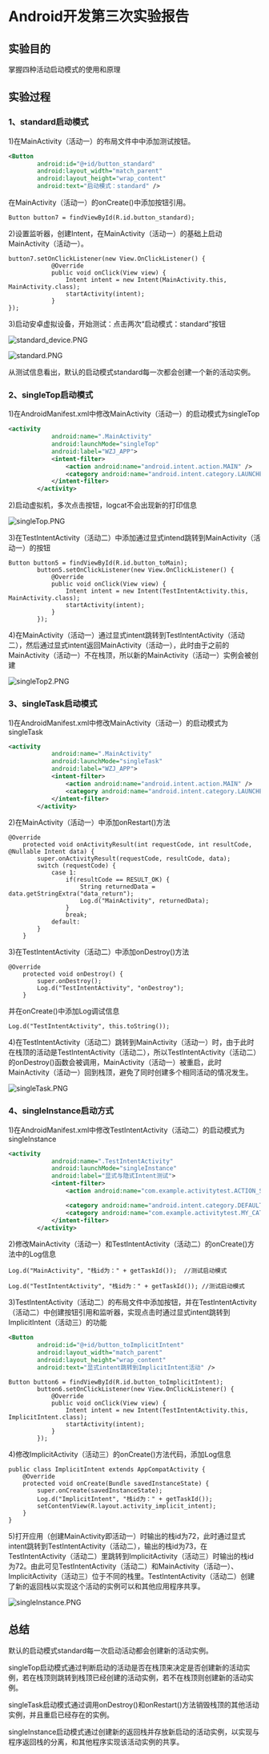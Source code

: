 # Android开发第三次实验报告

## 实验目的

掌握四种活动启动模式的使用和原理

## 实验过程

### 1、standard启动模式

1)在MainActivity（活动一）的布局文件中中添加测试按钮。

```main_layout.xml
<Button
        android:id="@+id/button_standard"
        android:layout_width="match_parent"
        android:layout_height="wrap_content"
        android:text="启动模式：standard" />
```

在MainActivity（活动一）的onCreate()中添加按钮引用。

```MainActivity
Button button7 = findViewById(R.id.button_standard);
```



2)设置监听器，创建Intent，在MainActivity（活动一）的基础上启动MainActivity（活动一）。

```MainActivity
button7.setOnClickListener(new View.OnClickListener() {
            @Override
            public void onClick(View view) {
                Intent intent = new Intent(MainActivity.this, MainActivity.class);
                startActivity(intent);
            }
});
```



3)启动安卓虚拟设备，开始测试：点击两次“启动模式：standard”按钮

![standard_device.PNG](https://github.com/Rainal14/2018118114_Android/blob/homework/Lab_03/Lab03_pic/standard_device.PNG?raw=true)



![standard.PNG](https://github.com/Rainal14/2018118114_Android/blob/homework/Lab_03/Lab03_pic/standard.PNG?raw=true)



从测试信息看出，默认的启动模式standard每一次都会创建一个新的活动实例。



### 2、singleTop启动模式

1)在AndroidManifest.xml中修改MainActivity（活动一）的启动模式为singleTop

```AndroidManifest.xml
<activity
            android:name=".MainActivity"
            android:launchMode="singleTop"
            android:label="WZJ_APP">
            <intent-filter>
                <action android:name="android.intent.action.MAIN" />
                <category android:name="android.intent.category.LAUNCHER" />
            </intent-filter>
        </activity>
```



2)启动虚拟机，多次点击按钮，logcat不会出现新的打印信息

![singleTop.PNG](https://github.com/Rainal14/2018118114_Android/blob/homework/Lab_03/Lab03_pic/singleTop.PNG?raw=true)



3)在TestIntentActivity（活动二）中添加通过显式intend跳转到MainActivity（活动一）的按钮

```TestIntentActivity
Button button5 = findViewById(R.id.button_toMain);
        button5.setOnClickListener(new View.OnClickListener() {
            @Override
            public void onClick(View view) {
                Intent intent = new Intent(TestIntentActivity.this, MainActivity.class);
                startActivity(intent);
            }
        });
```



4)在MainActivity（活动一）通过显式intent跳转到TestIntentActivity（活动二），然后通过显式intent返回MainActivity（活动一），此时由于之前的MainActivity（活动一）不在栈顶，所以新的MainActivity（活动一）实例会被创建

![singleTop2.PNG](https://github.com/Rainal14/2018118114_Android/blob/homework/Lab_03/Lab03_pic/singleTop2.PNG?raw=true)



### 3、singleTask启动模式

1)在AndroidManifest.xml中修改MainActivity（活动一）的启动模式为singleTask

```AndroidManifest.xml
<activity
            android:name=".MainActivity"
            android:launchMode="singleTask"
            android:label="WZJ_APP">
            <intent-filter>
                <action android:name="android.intent.action.MAIN" />
                <category android:name="android.intent.category.LAUNCHER" />
            </intent-filter>
        </activity>
```



2)在MainActivity（活动一）中添加onRestart()方法

```MainActivity
@Override
    protected void onActivityResult(int requestCode, int resultCode, @Nullable Intent data) {
        super.onActivityResult(requestCode, resultCode, data);
        switch (requestCode) {
            case 1:
                if(resultCode == RESULT_OK) {
                    String returnedData = data.getStringExtra("data_return");
                    Log.d("MainActivity", returnedData);
                }
                break;
            default:
        }
    }
```



3)在TestIntentActivity（活动二）中添加onDestroy()方法

```TestIntentActivity
@Override
    protected void onDestroy() {
        super.onDestroy();
        Log.d("TestIntentActivity", "onDestroy");
    }
```

并在onCreate()中添加Log调试信息

```TestIntentActivity
Log.d("TestIntentActivity", this.toString());
```



4)在TestIntentActivity（活动二）跳转到MainActivity（活动一）时，由于此时在栈顶的活动是TestIntentActivity（活动二），所以TestIntentActivity（活动二）的onDestroy()函数会被调用，MainActivity（活动一）被重启，此时MainActivity（活动一）回到栈顶，避免了同时创建多个相同活动的情况发生。

![singleTask.PNG](https://github.com/Rainal14/2018118114_Android/blob/homework/Lab_03/Lab03_pic/singleTask.PNG?raw=true)



### 4、singleInstance启动方式

1)在AndroidManifest.xml中修改TestIntentActivity（活动二）的启动模式为singleInstance

```AndroidManifest.xml
<activity
            android:name=".TestIntentActivity"
            android:launchMode="singleInstance"
            android:label="显式与隐式Intent测试">
            <intent-filter>
                <action android:name="com.example.activitytest.ACTION_START" />

                <category android:name="android.intent.category.DEFAULT" />
                <category android:name="com.example.activitytest.MY_CATEGORY" />
            </intent-filter>
        </activity>
```



2)修改MainActivity（活动一）和TestIntentActivity（活动二）的onCreate()方法中的Log信息

```MainActivity
Log.d("MainActivity", "栈id为：" + getTaskId());  //测试启动模式
```

```TestIntentActivity
Log.d("TestIntentActivity", "栈id为：" + getTaskId()); //测试启动模式
```



3)TestIntentActivity（活动二）的布局文件中添加按钮，并在TestIntentActivity（活动二）中创建按钮引用和监听器，实现点击时通过显式intent跳转到ImplicitIntent（活动三）的功能

```activity_test_intent.xml
<Button
        android:id="@+id/button_toImplicitIntent"
        android:layout_width="match_parent"
        android:layout_height="wrap_content"
        android:text="显式intent跳转到ImplicitIntent活动" />
```

```TestIntentActivity
Button button6 = findViewById(R.id.button_toImplicitIntent);
        button6.setOnClickListener(new View.OnClickListener() {
            @Override
            public void onClick(View view) {
                Intent intent = new Intent(TestIntentActivity.this, ImplicitIntent.class);
                startActivity(intent);
            }
        });
```



4)修改ImplicitActivity（活动三）的onCreate()方法代码，添加Log信息

```ImplicitIntent
public class ImplicitIntent extends AppCompatActivity {
    @Override
    protected void onCreate(Bundle savedInstanceState) {
        super.onCreate(savedInstanceState);
        Log.d("ImplicitIntent", "栈id为：" + getTaskId());
        setContentView(R.layout.activity_implicit_intent);
    }
}
```



5)打开应用（创建MainActivity即活动一）时输出的栈id为72，此时通过显式intent跳转到TestIntentActivity（活动二），输出的栈id为73，在TestIntentActivity（活动二）里跳转到ImplicitActivity（活动三）时输出的栈id为72。由此可见TestIntentActivity（活动二）和MainActivity（活动一）、ImplicitActivity（活动三）位于不同的栈里。TestIntentActivity（活动二）创建了新的返回栈以实现这个活动的实例可以和其他应用程序共享。

![singleInstance.PNG](https://github.com/Rainal14/2018118114_Android/blob/homework/Lab_03/Lab03_pic/singleInstance.PNG?raw=true)



## 总结

默认的启动模式standard每一次启动活动都会创建新的活动实例。

singleTop启动模式通过判断启动的活动是否在栈顶来决定是否创建新的活动实例，若在栈顶则跳转到栈顶已经创建的活动实例，若不在栈顶则创建新的活动实例。

singleTask启动模式通过调用onDestroy()和onRestart()方法销毁栈顶的其他活动实例，并且重启已经存在的实例。

singleInstance启动模式通过创建新的返回栈并存放新启动的活动实例，以实现与程序返回栈的分离，和其他程序实现该活动实例的共享。